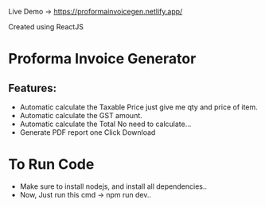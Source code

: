 Live Demo -> https://proformainvoicegen.netlify.app/
<p>Created using ReactJS</p>
<h1>Proforma Invoice Generator</h1>

<h2>Features: </h2>
<ul>
  <li>Automatic calculate the Taxable Price just give me qty and price of item.</li>
  <li>Automatic calculate the GST amount.</li>
  <li>Automatic calculate the Total No need to calculate...</li>
  <li>Generate PDF report one Click Download</li>
</ul>

<h1>To Run Code</h1>
<ul>
  <li>Make sure to install nodejs, and install all dependencies..</li>
  <li>Now, Just run this cmd -> npm run dev.. </li>
</ul>
